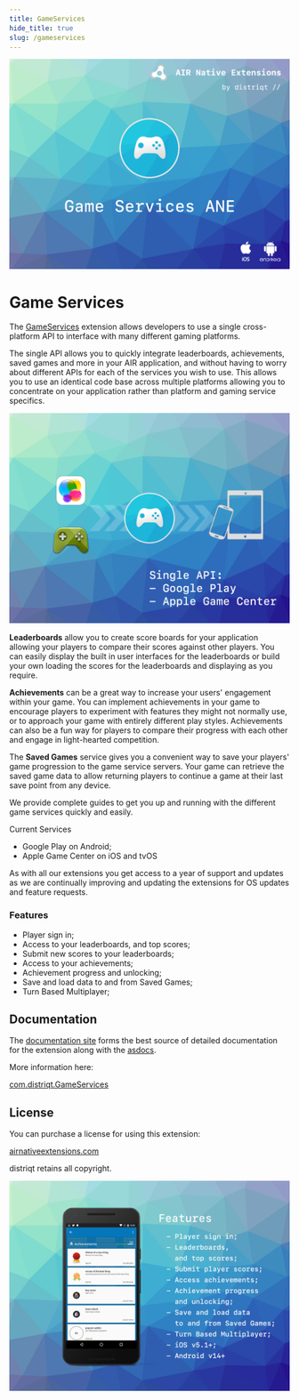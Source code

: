 ```yaml
---
title: GameServices
hide_title: true
slug: /gameservices
---
```


![](images/hero.png)

# Game Services

The [GameServices](https://airnativeextensions.com/extension/com.distriqt.GameServices) extension allows developers to use a single cross-platform API to interface with many different gaming platforms.

The single API allows you to quickly integrate leaderboards, achievements, saved games and more in your AIR application, and without having to worry about different APIs for each of the services you wish to use. This allows you to use an identical code base across multiple platforms allowing you to concentrate on your application rather than platform and gaming service specifics.

![](images/single-api.png)

**Leaderboards** allow you to create score boards for your application allowing your players to compare their scores against other players. You can easily display the built in user interfaces for the leaderboards or build your own loading the scores for the leaderboards and displaying as you require.

**Achievements** can be a great way to increase your users' engagement within your game. You can implement achievements in your game to encourage players to experiment with features they might not normally use, or to approach your game with entirely different play styles. Achievements can also be a fun way for players to compare their progress with each other and engage in light-hearted competition.

The **Saved Games** service gives you a convenient way to save your players' game progression to the game service servers. Your game can retrieve the saved game data to allow returning players to continue a game at their last save point from any device.

We provide complete guides to get you up and running with the different game services quickly and easily.

Current Services

- Google Play on Android;
- Apple Game Center on iOS and tvOS

As with all our extensions you get access to a year of support and updates as we are continually improving and updating the extensions for OS updates and feature requests.

### Features

- Player sign in;
- Access to your leaderboards, and top scores;
- Submit new scores to your leaderboards;
- Access to your achievements;
- Achievement progress and unlocking;
- Save and load data to and from Saved Games;
- Turn Based Multiplayer;

## Documentation

The [documentation site](https://docs.airnativeextensions.com/docs/gameservices) forms the best source of detailed documentation for the extension along with the [asdocs](https://docs.airnativeextensions.com/asdocs/gameservices).

More information here:

[com.distriqt.GameServices](https://airnativeextensions.com/extension/com.distriqt.GameServices)

## License

You can purchase a license for using this extension:

[airnativeextensions.com](https://airnativeextensions.com/)

distriqt retains all copyright.

![](images/promo.png)
